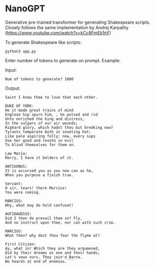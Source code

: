 # NanoGPT

Generative pre-trained transformer for generating Shakespeare scripts. Closely follows the same implementation by Andrej Karpathy (https://www.youtube.com/watch?v=kCc8FmEb1nY)

To generate Shakespeare like scripts:

`python3 app.py`

Enter number of tokens to generate on prompt.
Example:


Input:

`Num of tokens to generate? 1000`

Output:
```HENRY BOLINGBROKE:
Saint I know thee to love that each other.

DUKE OF YORK:
He it made great trains of mind
Englose hip spurn him, , he putsed and rid
Unto enriched the king and distress,
In the vulgars of our air wounds;
Righard glory, which hadst thou but bredking now?
Tyrants temperate both in snooting hot;
Like pale aspiring folly: now, every sups
Use her good and revote in evil
To blind themselves for them on.

Law Maria:
Marry, I have it bolders of it.

ANTIGONUS:
It is accursed you as you now can as he,
When you purpose a finish true.

Servant:
O sir, tears! there Marcius!
You were coming.

MARCIUS:
Why, what may do hold confuset!

AUFIDAUDIUS:
Did I then do prevail thee so? Fly,
And no instruct upon thee, nor can with such crim.

MARCIUS:
What then? why dost thou fear the flyme at?

First Citizen:
Ay, what in! Which they are they argumened,
Did by their dreams as one and their hands;
Let's vows ours. They join'd Barna.
We heards at end of enemies.```
